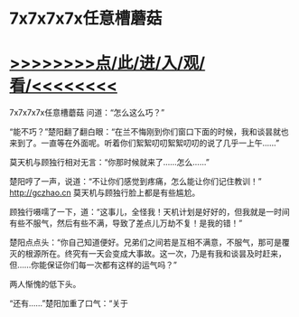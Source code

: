 # 7x7x7x7x任意槽蘑菇

# <a href="https://github.com/verttd/lkjh/issues/1">>>>>>>>>点/此/进/入/观/看/<<<<<<<<</a>

7x7x7x7x任意槽蘑菇
问道：“怎么这么巧？”

“能不巧？”楚阳翻了翻白眼：“在兰不悔刚到你们窗口下面的时候，我和谈昙就也来到了。一直等在外面呢。听着你们絮絮叨叨絮絮叨叨的说了几乎一上午……”

莫天机与顾独行相对无言：“你那时候就来了……怎么……”

楚阳哼了一声，说道：“不让你们感觉到疼痛，怎么能让你们记住教训！”
http://gczhao.cn
莫天机与顾独行脸上都是有些尴尬。

顾独行嗫嚅了一下，道：“这事儿，全怪我！天机计划是好好的，但我就是一时间有些不服气，然后有些不满，导致了差点儿万劫不复！是我的错！”

楚阳点点头：“你自己知道便好。兄弟们之间若是互相不满意，不服气，那可是覆灭的根源所在。终究有一天会变成大事故。这一次，乃是有我和谈昙及时赶来，但……你能保证你们每一次都有这样的运气吗？”

两人惭愧的低下头。

“还有……”楚阳加重了口气：“关于
